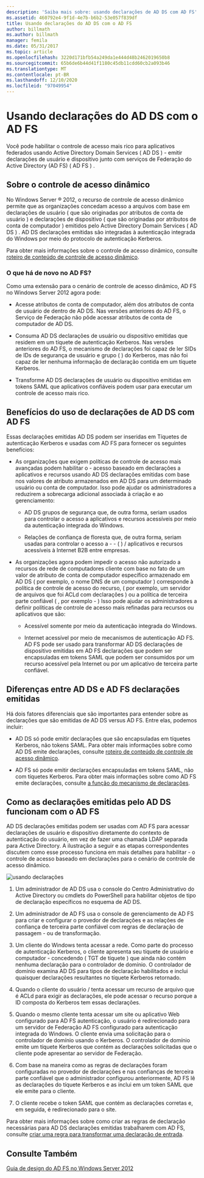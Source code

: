 ```yaml
---
description: 'Saiba mais sobre: usando declarações de AD DS com AD FS'
ms.assetid: 460792e4-9f1d-4e7b-b6b2-53e057f839df
title: Usando declarações do AD DS com o AD FS
author: billmath
ms.author: billmath
manager: femila
ms.date: 05/31/2017
ms.topic: article
ms.openlocfilehash: 3220d171bfb54a249da1e444d48b2462019650b8
ms.sourcegitcommit: 65b6de6b44d41f1180c45db11cdd60cb2a093b46
ms.translationtype: MT
ms.contentlocale: pt-BR
ms.lasthandoff: 12/10/2020
ms.locfileid: "97049954"
---
```

# <a name="using-ad-ds-claims-with-ad-fs"></a>Usando declarações do AD DS com o AD FS


Você pode habilitar o controle de acesso mais rico para aplicativos federados usando Active Directory Domain Services \( AD DS \) \- emitir declarações de usuário e dispositivo junto com serviços de Federação do Active Directory (AD FS) \( AD FS \) .

## <a name="about-dynamic-access-control"></a>Sobre o controle de acesso dinâmico
No Windows Server &reg; 2012, o recurso de controle de acesso dinâmico permite que as organizações concedam acesso a arquivos com base em declarações de usuário \( que são originadas por atributos de conta de usuário \) e declarações de dispositivo \( que são originadas por atributos de conta de computador \) emitidos pelo Active Directory Domain Services \( AD DS \) . AD DS declarações emitidas são integradas à autenticação integrada do Windows por meio do protocolo de autenticação Kerberos.

Para obter mais informações sobre o controle de acesso dinâmico, consulte [roteiro de conteúdo de controle de acesso dinâmico](../../solution-guides/Dynamic-Access-Control--Scenario-Overview.md#BKMK_APP).

### <a name="whats-new-in-ad-fs"></a>O que há de novo no AD FS?
Como uma extensão para o cenário de controle de acesso dinâmico, AD FS no Windows Server 2012 agora pode:

-   Acesse atributos de conta de computador, além dos atributos de conta de usuário de dentro de AD DS. Nas versões anteriores do AD FS, o Serviço de Federação não pôde acessar atributos de conta de computador de AD DS.

-   Consuma AD DS declarações de usuário ou dispositivo emitidas que residem em um tíquete de autenticação Kerberos. Nas versões anteriores do AD FS, o mecanismo de declarações foi capaz de ler SIDs de IDs de segurança de usuário e grupo \( \) do Kerberos, mas não foi capaz de ler nenhuma informação de declaração contida em um tíquete Kerberos.

-   Transforme AD DS declarações de usuário ou dispositivo emitidas em tokens SAML que aplicativos confiáveis podem usar para executar um controle de acesso mais rico.

## <a name="benefits-of-using-ad-ds-claims-with-ad-fs"></a>Benefícios do uso de declarações de AD DS com AD FS
Essas declarações emitidas AD DS podem ser inseridas em Tíquetes de autenticação Kerberos e usadas com AD FS para fornecer os seguintes benefícios:

-   As organizações que exigem políticas de controle de acesso mais avançadas podem habilitar o \- acesso baseado em declarações a aplicativos e recursos usando AD DS declarações emitidas com base nos valores de atributo armazenados em AD DS para um determinado usuário ou conta de computador. Isso pode ajudar os administradores a reduzirem a sobrecarga adicional associada à criação e ao gerenciamento:

    -   AD DS grupos de segurança que, de outra forma, seriam usados para controlar o acesso a aplicativos e recursos acessíveis por meio da autenticação integrada do Windows.

    -   Relações de confiança de floresta que, de outra forma, seriam usadas para controlar o acesso a \- \- \( \) \/ aplicativos e recursos acessíveis à Internet B2B entre empresas.

-   As organizações agora podem impedir o acesso não autorizado a recursos de rede de computadores cliente com base no fato de um valor de atributo de conta de computador específico armazenado em AD DS \( por exemplo, o nome DNS de um computador \) corresponde à política de controle de acesso do recurso, \( por exemplo, um servidor de arquivos que foi ACLd com declarações \) ou a política de terceira parte confiável \( , por exemplo \- \) Isso pode ajudar os administradores a definir políticas de controle de acesso mais refinadas para recursos ou aplicativos que são:

    -   Acessível somente por meio da autenticação integrada do Windows.

    -   Internet acessível por meio de mecanismos de autenticação AD FS. AD FS pode ser usado para transformar AD DS declarações de dispositivo emitidas em AD FS declarações que podem ser encapsuladas em tokens SAML que podem ser consumidos por um recurso acessível pela Internet ou por um aplicativo de terceira parte confiável.

## <a name="differences-between-ad-ds-and-ad-fs-issued-claims"></a>Diferenças entre AD DS e AD FS declarações emitidas
Há dois fatores diferenciais que são importantes para entender sobre as declarações que são emitidas de AD DS versus AD FS. Entre elas, podemos incluir:

-   AD DS só pode emitir declarações que são encapsuladas em tíquetes Kerberos, não tokens SAML. Para obter mais informações sobre como AD DS emite declarações, consulte [roteiro de conteúdo de controle de acesso dinâmico](../../solution-guides/Dynamic-Access-Control--Scenario-Overview.md#BKMK_APP).

-   AD FS só pode emitir declarações encapsuladas em tokens SAML, não com tíquetes Kerberos. Para obter mais informações sobre como AD FS emite declarações, consulte [a função do mecanismo de declarações](../../ad-fs/technical-reference/The-Role-of-the-Claims-Engine.md).

## <a name="how-ad-ds-issued-claims-work-with-ad-fs"></a>Como as declarações emitidas pelo AD DS funcionam com o AD FS
AD DS declarações emitidas podem ser usadas com AD FS para acessar declarações de usuário e dispositivo diretamente do contexto de autenticação do usuário, em vez de fazer uma chamada LDAP separada para Active Directory. A ilustração a seguir e as etapas correspondentes discutem como esse processo funciona em mais detalhes para habilitar \- o controle de acesso baseado em declarações para o cenário de controle de acesso dinâmico.

![usando declarações](media/UsingADDSClaimswithADFS.gif)

1.  Um administrador de AD DS usa o console do Centro Administrativo do Active Directory ou cmdlets do PowerShell para habilitar objetos de tipo de declaração específicos no esquema de AD DS.

2.  Um administrador de AD FS usa o console de gerenciamento de AD FS para criar e configurar o provedor de declarações e as relações de confiança de terceira parte confiável com regras de declaração de passagem \- ou de transformação.

3.  Um cliente do Windows tenta acessar a rede. Como parte do processo de autenticação Kerberos, o cliente apresenta seu tíquete de usuário e computador \- concedendo \( TGT de tíquete \) que ainda não contém nenhuma declaração para o controlador de domínio. O controlador de domínio examina AD DS para tipos de declaração habilitados e inclui quaisquer declarações resultantes no tíquete Kerberos retornado.

4.  Quando o cliente do usuário \/ tenta acessar um recurso de arquivo que é ACLd para exigir as declarações, ele pode acessar o recurso porque a ID composta do Kerberos tem essas declarações.

5.  Quando o mesmo cliente tenta acessar um site ou aplicativo Web configurado para AD FS autenticação, o usuário é redirecionado para um servidor de Federação AD FS configurado para autenticação integrada do Windows. O cliente envia uma solicitação para o controlador de domínio usando o Kerberos. O controlador de domínio emite um tíquete Kerberos que contém as declarações solicitadas que o cliente pode apresentar ao servidor de Federação.

6.  Com base na maneira como as regras de declarações foram configuradas no provedor de declarações e nas confianças de terceira parte confiável que o administrador configurou anteriormente, AD FS lê as declarações do tíquete Kerberos e as inclui em um token SAML que ele emite para o cliente.

7.  O cliente recebe o token SAML que contém as declarações corretas e, em seguida, é redirecionado para o site.

Para obter mais informações sobre como criar as regras de declaração necessárias para AD DS declarações emitidas trabalharem com AD FS, consulte [criar uma regra para transformar uma declaração de entrada](../../ad-fs/operations/Create-a-Rule-to-Transform-an-Incoming-Claim.md).

## <a name="see-also"></a>Consulte Também
[Guia de design do AD FS no Windows Server 2012](AD-FS-Design-Guide-in-Windows-Server-2012.md)
